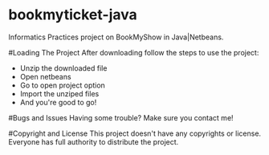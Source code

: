 # bookmyticket-java
Informatics Practices project on BookMyShow in Java|Netbeans.


#Loading The Project
After downloading follow the steps to use the project:
* Unzip the downloaded file
* Open netbeans
* Go to open project option
* Import the unziped files
* And you're good to go!

#Bugs and Issues
Having some trouble? Make sure you contact me!

     
#Copyright and License
This project doesn't have any  copyrights or license. Everyone has full authority to distribute the project.
